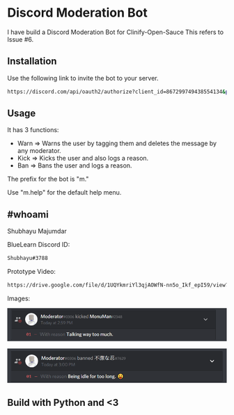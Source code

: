 # Discord Moderation Bot

I have build a Discord Moderation Bot for Clinify-Open-Sauce
This refers to Issue #6.

## Installation

Use the following link to invite the bot to your server.

```bash
https://discord.com/api/oauth2/authorize?client_id=867299749438554134&permissions=8&scope=bot
```

## Usage

It has 3 functions:

- Warn => Warns the user by tagging them and deletes the message by any moderator.
- Kick => Kicks the user and also logs a reason.
- Ban => Bans the user and logs a reason.

The prefix for the bot is "m."

Use "m.help" for the default help menu.

## #whoami

Shubhayu Majumdar

BlueLearn Discord ID:

```bash
Shubhayu#3788
```

Prototype Video:

```bash
https://drive.google.com/file/d/1UQYkmriYl3qjAOWfN-nn5o_Ikf_epI59/view?usp=sharing
```

Images:

![Kick](./img/kick.png)

![Ban](./img/ban.png)

## Build with Python and <3
